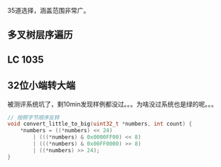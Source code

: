 35道选择，涵盖范围非常广。
## 多叉树层序遍历

## LC 1035

## 32位小端转大端
被测评系统坑了，剩10min发现样例都没过。。。为啥没过系统也是绿的呢。。。
```cpp
// 按照字节顺序反转
void convert_little_to_big(uint32_t *numbers, int count) {
    *numbers = ((*numbers) << 24)
        | (((*numbers) & 0x0000FF00) << 8)
        | (((*numbers) & 0x00FF0000) >> 8)
        | ((*numbers) >> 24);
}
```

